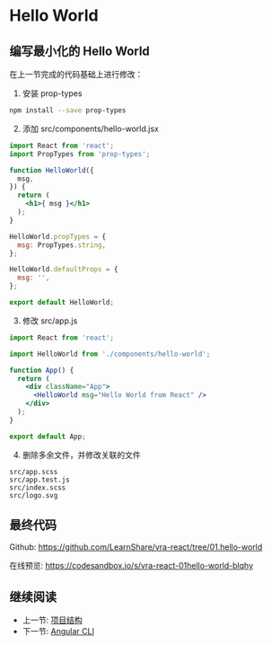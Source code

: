 # Hello World

## 编写最小化的 Hello World

在上一节完成的代码基础上进行修改：

1. 安装 prop-types
  ```bash
  npm install --save prop-types
  ```
2. 添加 src/components/hello-world.jsx
  ```jsx
  import React from 'react';
  import PropTypes from 'prop-types';

  function HelloWorld({
    msg,
  }) {
    return (
      <h1>{ msg }</h1>
    );
  }

  HelloWorld.propTypes = {
    msg: PropTypes.string,
  };

  HelloWorld.defaultProps = {
    msg: '',
  };

  export default HelloWorld;
  ```
3. 修改 src/app.js
  ```jsx
  import React from 'react';

  import HelloWorld from './components/hello-world';

  function App() {
    return (
      <div className="App">
        <HelloWorld msg="Hello World from React" />
      </div>
    );
  }

  export default App;
  ```
4. 删除多余文件，并修改关联的文件
  ```
  src/app.scss
  src/app.test.js
  src/index.scss
  src/logo.svg
  ```

## 最终代码

Github: <https://github.com/LearnShare/vra-react/tree/01.hello-world>

在线预览: <https://codesandbox.io/s/vra-react-01hello-world-blqhy>

## 继续阅读

+ 上一节: [项目结构](./vra-react.md)
+ 下一节: [Angular CLI](../angular/angular-cli.md)
